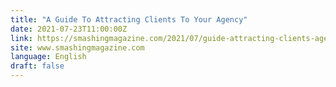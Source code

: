 ```yaml
---
title: "A Guide To Attracting Clients To Your Agency"
date: 2021-07-23T11:00:00Z
link: https://smashingmagazine.com/2021/07/guide-attracting-clients-agency/?utm_medium=RSS&utm_source=news.12bit.vn
site: www.smashingmagazine.com
language: English
draft: false
---
```

